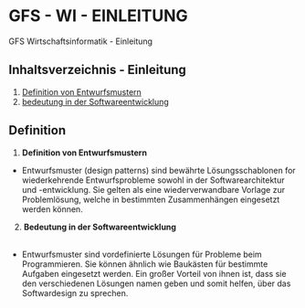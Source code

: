 # GFS - WI - EINLEITUNG
GFS Wirtschaftsinformatik - Einleitung

## Inhaltsverzeichnis - Einleitung
1. [Definition von Entwurfsmustern](#Definition)
2. [bedeutung in der Softwareentwicklung](#Definition)

## <h2>Definition</h2>
1. <strong>Definition von Entwurfsmustern</strong></br>
<ul>
  <li>Entwurfsmuster (design patterns) sind bewährte Lösungsschablonen for wiederkehrende Entwurfsprobleme sowohl in der Softwarearchitektur und -entwicklung. Sie gelten als eine wiederverwandbare Vorlage zur Problemlösung, welche in bestimmten Zusammenhängen eingesetzt werden können.</li>
</ul>
⠀2. <strong>Bedeutung in der Softwareentwicklung</strong></br></br>
<ul>
  <li>Entwurfsmuster sind vordefinierte Lösungen für Probleme beim Programmieren. Sie können ähnlich wie Baukästen für bestimmte Aufgaben eingesetzt werden. Ein großer Vorteil von ihnen ist, dass sie den verschiedenen Lösungen namen geben und somit helfen, über das Softwardesign zu sprechen.</li>
</ul>
